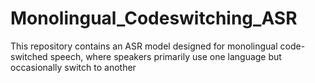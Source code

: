 # Monolingual_Codeswitching_ASR
This repository contains an ASR model designed for monolingual code-switched speech, where speakers primarily use one language but occasionally switch to another

